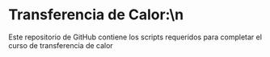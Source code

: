 # Transferencia de Calor:\n
Este repositorio de GitHub contiene los scripts requeridos para completar el curso de transferencia de calor
